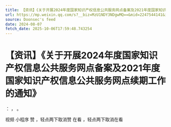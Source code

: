 ```yaml
---
title: 【资讯】《关于开展2024年度国家知识产权信息公共服务网点备案及2021年度国家知识产权信息公共服务网点续期工作的通知》
url: https://mp.weixin.qq.com/s?__biz=MzU1NDY3NDgwMQ==&mid=2247544141&idx=3&sn=3ad2b0a1a078b3e560951c3d7766de4a
source: Doonsec's feed
date: 2024-08-07
fetch_date: 2025-10-06T17:59:48.743254
---
```


# 【资讯】《关于开展2024年度国家知识产权信息公共服务网点备案及2021年度国家知识产权信息公共服务网点续期工作的通知》

：
，
。

视频
小程序
赞
，轻点两下取消赞
在看
，轻点两下取消在看